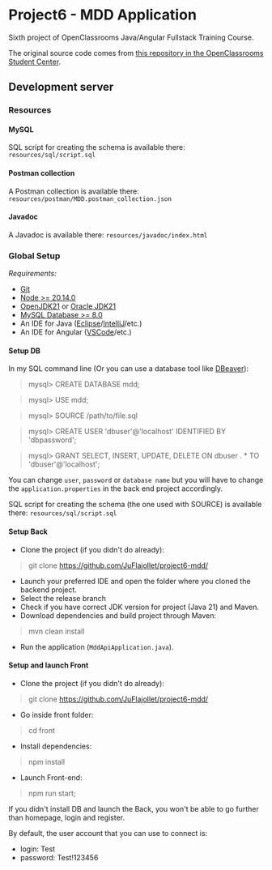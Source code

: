 # Project6 - MDD Application
Sixth project of OpenClassrooms Java/Angular Fullstack Training Course.

The original source code comes from [this repository in the OpenClassrooms Student Center](https://github.com/OpenClassrooms-Student-Center/Developpez-une-application-full-stack-complete).

## Development server

### Resources

#### MySQL

SQL script for creating the schema is available there: `resources/sql/script.sql`

#### Postman collection

A Postman collection is available there: `resources/postman/MDD.postman_collection.json`

#### Javadoc

A Javadoc is available there: `resources/javadoc/index.html`

### Global Setup

_Requirements:_
- [Git](https://git-scm.com/book/en/v2/Getting-Started-Installing-Git)
- [Node >= 20.14.0](https://docs.npmjs.com/downloading-and-installing-node-js-and-npm)
- [OpenJDK21](https://openjdk.org/install/) or [Oracle JDK21](https://www.oracle.com/fr/java/technologies/downloads/#java21)
- [MySQL Database >= 8.0](https://dev.mysql.com/doc/mysql-getting-started/en/)
- An IDE for Java ([Eclipse](https://eclipseide.org/)/[IntelliJ](https://www.jetbrains.com/idea/download/?section=windows)/etc.)
- An IDE for Angular ([VSCode](https://code.visualstudio.com/download)/etc.)

#### Setup DB

In my SQL command line (Or you can use a database tool like [DBeaver](https://dbeaver.io/)):

> mysql> CREATE DATABASE mdd;

> mysql> USE mdd;

> mysql> SOURCE /path/to/file.sql

> mysql> CREATE USER 'dbuser'@'localhost' IDENTIFIED BY 'dbpassword';

> mysql> GRANT SELECT, INSERT, UPDATE, DELETE ON dbuser . * TO 'dbuser'@'localhost';

You can change `user`, `password` or `database name` but you will have to change the `application.properties` in the back end project accordingly.

SQL script for creating the schema (the one used with SOURCE) is available there: `resources/sql/script.sql`

#### Setup Back

- Clone the project (if you didn't do already):

> git clone https://github.com/JuFlajollet/project6-mdd/

- Launch your preferred IDE and open the folder where you cloned the backend project.
- Select the release branch
- Check if you have correct JDK version for project (Java 21) and Maven.
- Download dependencies and build project through Maven:

> mvn clean install

- Run the application (`MddApiApplication.java`).

#### Setup and launch Front

- Clone the project (if you didn't do already):

> git clone https://github.com/JuFlajollet/project6-mdd/

- Go inside front folder:

> cd front

- Install dependencies:

> npm install

- Launch Front-end:

> npm run start;

If you didn't install DB and launch the Back, you won't be able to go further than homepage, login and register.

By default, the user account that you can use to connect is:
- login: Test
- password: Test!123456
